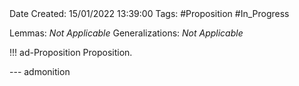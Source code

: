 <br />
<br />

Date Created: 15/01/2022 13:39:00
Tags: #Proposition #In_Progress
 
Lemmas: _Not Applicable_
Generalizations: _Not Applicable_

!!! ad-Proposition Proposition.



--- admonition
